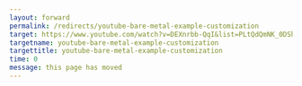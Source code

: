 ```yaml
---
layout: forward
permalink: /redirects/youtube-bare-metal-example-customization
target: https://www.youtube.com/watch?v=DEXnrbb-QqI&list=PLtQdQmNK_0DSh2Mr18m8BNYRTK3sxeAPX
targetname: youtube-bare-metal-example-customization
targettitle: youtube-bare-metal-example-customization
time: 0
message: this page has moved
---
```


